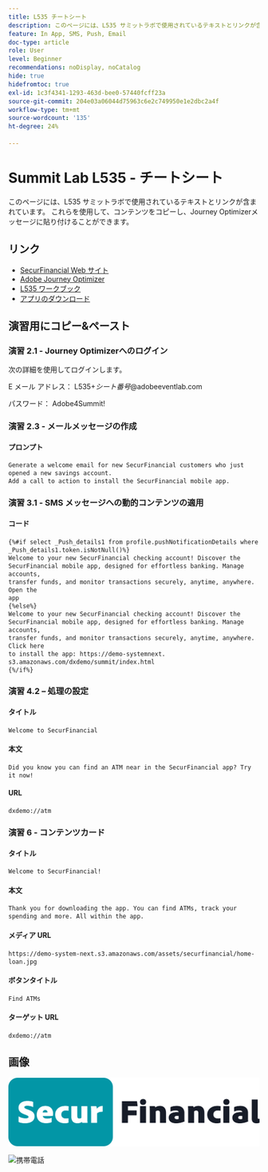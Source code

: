 ```yaml
---
title: L535 チートシート
description: このページには、L535 サミットラボで使用されているテキストとリンクが含まれています。
feature: In App, SMS, Push, Email
doc-type: article
role: User
level: Beginner
recommendations: noDisplay, noCatalog
hide: true
hidefromtoc: true
exl-id: 1c3f4341-1293-463d-bee0-57440fcff23a
source-git-commit: 204e03a06044d75963c6e2c749950e1e2dbc2a4f
workflow-type: tm+mt
source-wordcount: '135'
ht-degree: 24%

---
```


# Summit Lab L535 - チートシート

このページには、L535 サミットラボで使用されているテキストとリンクが含まれています。 これらを使用して、コンテンツをコピーし、Journey Optimizerメッセージに貼り付けることができます。

## リンク

* [SecurFinancial Web サイト ](https://dsn.adobe.com/web/hausmann-FTTN?token=eyJhbGciOiJIUzI1NiIsInR5cCI6IkpXVCJ9.eyJpZCI6ImFub255bW91cyIsImVtYWlsIjoiYW5vbnltb3VzQGFkb2JlLmNvbSIsIm5hbWUiOiJBbm9ueW1vdXMiLCJpc1N1cGVyVXNlciI6ZmFsc2UsImlzc3VlciI6ImhhdXNtYW5uIiwicHJvamVjdHMiOnsiaGF1c21hbm4tRlRUTiI6InZpZXcifSwiaWF0IjoxNzQwNzU2NTYxLCJleHAiOjE3NDMzNDg1NjF9.ryOTsqDH9B33436RlIo4AHFxx8aGjNEMqv9FAxLZb9U)
* [Adobe Journey Optimizer](https://experience.adobe.com/#/@techmarketingdemos/sname:ajo-summit-lab/journey-optimizer/journeys)
* [L535 ワークブック](/help/summit-lab-assets/assets/summit_lab_manual_L535-final-v3.pdf)
* [ アプリのダウンロード ](https://demo-system-next.s3.amazonaws.com/dxdemo/summit/index.html)

## 演習用にコピー&amp;ペースト

### 演習 2.1 - Journey Optimizerへのログイン

次の詳細を使用してログインします。

E メール アドレス：    L535+*シート番号*@adobeeventlab.com

パスワード：       Adobe4Summit!


### 演習 2.3 - メールメッセージの作成

#### プロンプト

```
Generate a welcome email for new SecurFinancial customers who just opened a new savings account. 
Add a call to action to install the SecurFinancial mobile app.
```

### 演習 3.1 - SMS メッセージへの動的コンテンツの適用

#### コード

```
{%#if select _Push_details1 from profile.pushNotificationDetails where
_Push_details1.token.isNotNull()%}
Welcome to your new SecurFinancial checking account! Discover the
SecurFinancial mobile app, designed for effortless banking. Manage accounts,
transfer funds, and monitor transactions securely, anytime, anywhere. Open the
app
{%else%}
Welcome to your new SecurFinancial checking account! Discover the
SecurFinancial mobile app, designed for effortless banking. Manage accounts,
transfer funds, and monitor transactions securely, anytime, anywhere. Click here
to install the app: https://demo-systemnext.
s3.amazonaws.com/dxdemo/summit/index.html
{%/if%} 
```

### 演習 4.2 – 処理の設定

#### タイトル

```
Welcome to SecurFinancial
```

#### 本文

```
Did you know you can find an ATM near in the SecurFinancial app? Try it now!
```

#### URL

```
dxdemo://atm
```

### 演習 6 - コンテンツカード

#### タイトル

```
Welcome to SecurFinancial!
```

#### 本文

```
Thank you for downloading the app. You can find ATMs, track your spending and more. All within the app.
```

#### メディア URL

```
https://demo-system-next.s3.amazonaws.com/assets/securfinancial/home-loan.jpg
```

#### ボタンタイトル

```
Find ATMs
```

#### ターゲット URL

```
dxdemo://atm
```

## 画像

![SecureFinancial ロゴ ](/help/summit-lab-assets/assets/SecureFinancial-logo.png)


![ 携帯電話 ](/help/summit-lab-assets/assets/online-banking-app-01.png)


